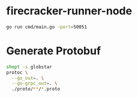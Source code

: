 # firecracker-runner-node
```bash
go run cmd/main.go -port=50051

```
# Generate Protobuf
```bash
shopt -s globstar
protoc \
  --go_out=. \
  --go-grpc_out=. \
  ./proto/**/*.proto

```